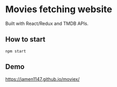 # Movies fetching website
Built with React/Redux and TMDB APIs.

## How to start
`npm start`

## Demo
https://jamen1147.github.io/moviex/
